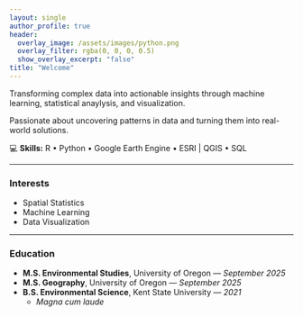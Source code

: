 ```yaml
---
layout: single
author_profile: true
header:
  overlay_image: /assets/images/python.png
  overlay_filter: rgba(0, 0, 0, 0.5)
  show_overlay_excerpt: "false"
title: "Welcome"
---
```

Transforming complex data into actionable insights through machine learning, statistical anaylysis, and visualization.

Passionate about uncovering patterns in data and turning them into real-world solutions.

💻 **Skills:** R • Python • Google Earth Engine • ESRI | QGIS • SQL  

---

### Interests
- Spatial Statistics  
- Machine Learning  
- Data Visualization  

---

### Education
- **M.S. Environmental Studies**, University of Oregon — *September 2025*  
- **M.S. Geography**, University of Oregon — *September 2025*  
- **B.S. Environmental Science**, Kent State University — *2021*  
  - *Magna cum laude*  
